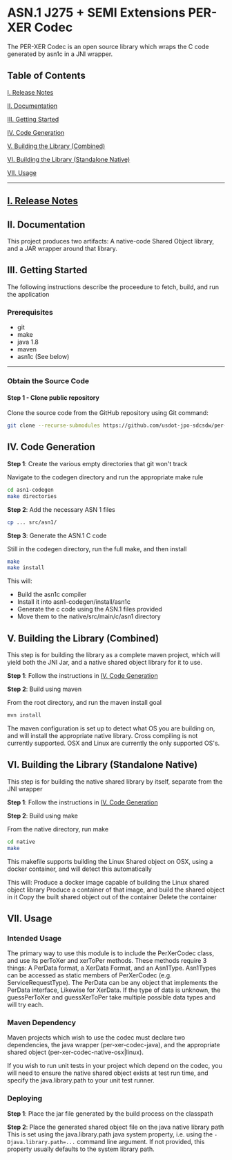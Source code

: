 
# ASN.1 J275 + SEMI Extensions PER-XER Codec

The PER-XER Codec is an open source library which wraps the C code generated by asn1c in a JNI wrapper.

<a name="toc"/>

## Table of Contents

[I. Release Notes](#release-notes)

[II. Documentation](#documentation)

[III. Getting Started](#getting-started)

[IV. Code Generation](#code-generation)

[V. Building the Library (Combined)](#building)

[VI. Building the Library (Standalone Native)](#building-native)

[VII. Usage](#usage)

---

<a name="release-notes" id="release-notes"/>

## [I. Release Notes](ReleaseNotes.md)

<a name="documentation"/>

## II. Documentation

This project produces two artifacts: A native-code Shared Object library, and a JAR wrapper around that library.

<a name="getting-started"/>

## III. Getting Started

The following instructions describe the proceedure to fetch, build, and run the application

### Prerequisites
* git
* make
* java 1.8
* maven
* asn1c (See below)

---
### Obtain the Source Code

#### Step 1 - Clone public repository

Clone the source code from the GitHub repository using Git command:

```bash
git clone --recurse-submodules https://github.com/usdot-jpo-sdcsdw/per-xer-codec.git
```

<a name="code-generation"/>

## IV. Code Generation

**Step 1**:  Create the various empty directories that git won't track

Navigate to the codegen directory and run the appropriate make rule

```bash
cd asn1-codegen
make directories
```

**Step 2**: Add the necessary ASN 1 files

```bash
cp ... src/asn1/ 
```

**Step 3**: Generate the ASN.1 C code

Still in the codegen directory, run the full make, and then install

```bash
make
make install
```

This will:
* Build the asn1c compiler
* Install it into asn1-codegen/install/asn1c
* Generate the c code using the ASN.1 files provided
* Move them to the native/src/main/c/asn1 directory 


<a name="building"/>

## V. Building the Library (Combined)

This step is for building the library as a complete maven project, which will yield both the JNI Jar, and a native shared object library for it to use.

**Step 1**: Follow the instructions in [IV. Code Generation](#code-generation)

**Step 2**: Build using maven 

From the root directory, and run the maven install goal

```bash
mvn install
```

The maven configuration is set up to detect what OS you are building on, and will install the appropriate native library. Cross compiling is not currently supported. OSX and Linux are currently the only supported OS's.

<a name="building-native"/>

## VI. Building the Library (Standalone Native)

This step is for building the native shared library by itself, separate from the JNI wrapper

**Step 1**: Follow the instructions in [IV. Code Generation](#code-generation)

**Step 2**: Build using make

From the native directory, run make

```bash
cd native
make
```

This makefile supports building the Linux Shared object on OSX, using a docker container, and will detect this automatically

This will:
    Produce a docker image capable of building the Linux shared object library
    Produce a container of that image, and build the shared object in it
    Copy the built shared object out of the container
    Delete the container

<a name="usage"/>

## VII. Usage

### Intended Usage

The primary way to use this module is to include the PerXerCodec class, and use its perToXer and xerToPer methods.
These methods require 3 things: A PerData format, a XerData Format, and an Asn1Type.
Asn1Types can be accessed as static members of PerXerCodec (e.g. ServiceRequestType).
The PerData can be any object that implements the PerData interface, Likewise for XerData.
If the type of data is unknown, the guessPerToXer and guessXerToPer take multiple possible data types and will try each.

### Maven Dependency

Maven projects which wish to use the codec must declare two dependencies, the java wrapper (per-xer-codec-java), and the appropriate shared object (per-xer-codec-native-osx|linux).

If you wish to run unit tests in your project which depend on the codec, you will need to ensure the native shared object exists at test run time, and specify the java.library.path to your unit test runner.

### Deploying

**Step 1**: Place the jar file generated by the build process on the classpath

**Step 2**: Place the generated shared object file on the java native library path
    This is set using the java.library.path java system property, i.e. using the ```-Djava.library.path=...``` command line argument. 
    If not provided, this property usually defaults to the system library path.
    
</a>
